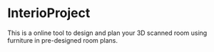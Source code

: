 # InterioProject
This is a online tool to design and plan your 3D scanned room using furniture in pre-designed room plans.
